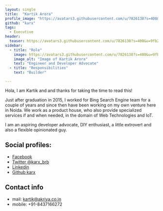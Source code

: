 ```yaml
---
layout: single
title:  "Kartik Arora"
profile_image: "https://avatars3.githubusercontent.com/u/7826138?s=400&u=9fb2c463d89472c513d0d0f47c77218f348a0a0b&v=4"
github: "karx"
tags: 
  - Executive
header:
  teaser: https://avatars3.githubusercontent.com/u/7826138?s=400&u=9fb2c463d89472c513d0d0f47c77218f348a0a0b&v=4
sidebar:
  - title: "Role"
    image: https://avatars3.githubusercontent.com/u/7826138?s=400&u=9fb2c463d89472c513d0d0f47c77218f348a0a0b&v=4
    image_alt: "Image of Kartik Arora"
    text: "Engineer and Developer Advocate"
  - title: "Responsibilities"
    text: "Builder"

---
```


Hola, I am Kartik and and thanks for taking the time to read this!

Just after graduation in 2015, I worked for Bing Search Engine team for a couple of years and since then have been working on my own venture here in Noida. 
We work as a product house, who also provide specialized services if and when needed, in the domain of Web Technologies and IoT.

I am an aspiring developer advocate, DIY enthusiast, a little extrovert and also a flexible opinionated guy.


## Social profiles:
* [Facebook](https://www.facebook.com/karx01)
* [Twitter @karx_brb](https://twitter.com/karx_brb)
* [Linkedin](https://www.linkedin.com/in/karx01/)
* [Github karx](https://github.com/karx)


## Contact info
* mail: kartik@akriya.co.in
* mobile: +91-8437166272